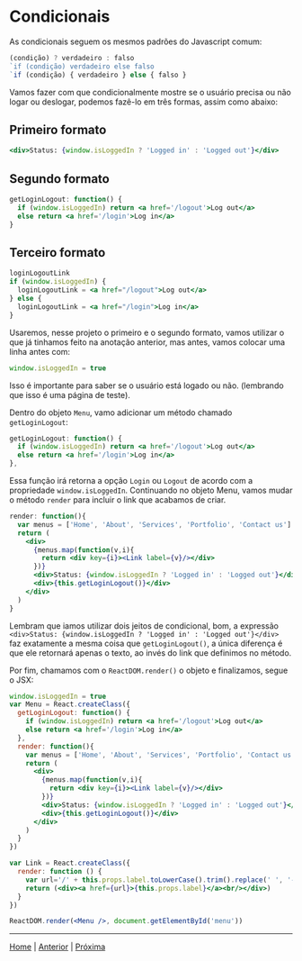 # Condicionais

As condicionais seguem os mesmos padrões do Javascript comum:

```jsx
(condição) ? verdadeiro : falso
`if (condição) verdadeiro else falso
`if (condição) { verdadeiro } else { falso }
```

Vamos fazer com que condicionalmente mostre se o usuário precisa ou não logar ou
deslogar, podemos fazê-lo em três formas, assim como abaixo:

## Primeiro formato

```jsx
<div>Status: {window.isLoggedIn ? 'Logged in' : 'Logged out'}</div>
```

## Segundo formato

```jsx
getLoginLogout: function() {
  if (window.isLoggedIn) return <a href='/logout'>Log out</a>
  else return <a href='/login'>Log in</a>
}
```

## Terceiro formato

```jsx
loginLogoutLink
if (window.isLoggedIn) {
  loginLogoutLink = <a href="/logout">Log out</a>
} else {
  loginLogoutLink = <a href="/login">Log in</a>
}
```

Usaremos, nesse projeto o primeiro e o segundo formato, vamos utilizar o que já
tinhamos feito na anotação anterior, mas antes, vamos colocar uma linha antes
com:

```jsx
window.isLoggedIn = true
```

Isso é importante para saber se o usuário está logado ou não. (lembrando que
isso é uma página de teste).

Dentro do objeto `Menu`, vamo adicionar um método chamado `getLoginLogout`:

```jsx
getLoginLogout: function() {
  if (window.isLoggedIn) return <a href='/logout'>Log out</a>
  else return <a href='/login'>Log in</a>
},
```

Essa função irá retorna a opção `Login` ou `Logout` de acordo com a propriedade
`window.isLoggedIn`. Continuando no objeto Menu, vamos mudar o método `render`
para incluir o link que acabamos de criar.

```jsx
render: function(){
  var menus = ['Home', 'About', 'Services', 'Portfolio', 'Contact us']
  return (
    <div>
      {menus.map(function(v,i){
        return <div key={i}><Link label={v}/></div>
      })}
      <div>Status: {window.isLoggedIn ? 'Logged in' : 'Logged out'}</div>
      <div>{this.getLoginLogout()}</div>
    </div>
  )
}
```

Lembram que iamos utilizar dois jeitos de condicional, bom, a expressão
`<div>Status: {window.isLoggedIn ? 'Logged in' : 'Logged out'}</div>` faz
exatamente a mesma coisa que `getLoginLogout()`, a única diferença é que ele
retornará apenas o texto, ao invés do link que definimos no método.

Por fim, chamamos com o `ReactDOM.render()` o objeto e finalizamos, segue o JSX:

```jsx
window.isLoggedIn = true
var Menu = React.createClass({
  getLoginLogout: function() {
    if (window.isLoggedIn) return <a href='/logout'>Log out</a>
    else return <a href='/login'>Log in</a>
  },
  render: function(){
    var menus = ['Home', 'About', 'Services', 'Portfolio', 'Contact us']
    return (
      <div>
        {menus.map(function(v,i){
          return <div key={i}><Link label={v}/></div>
        })}
        <div>Status: {window.isLoggedIn ? 'Logged in' : 'Logged out'}</div>
        <div>{this.getLoginLogout()}</div>
      </div>
    )
  }
})

var Link = React.createClass({
  render: function () {
    var url='/' + this.props.label.toLowerCase().trim().replace(' ', '-')
    return (<div><a href={url}>{this.props.label}</a><br/></div>)
  }
})

ReactDOM.render(<Menu />, document.getElementById('menu'))
```

- - -

[Home](../README.md) | [Anterior](note_2_1.md) | [Próxima](note_2_3.md)

